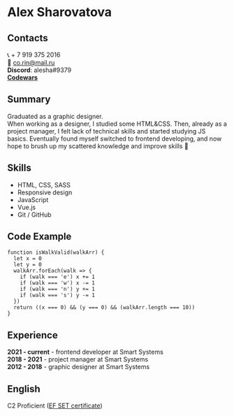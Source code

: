 # Alex Sharovatova

## Contacts
📞 + 7 919 375 2016  
📧 co.rin@mail.ru  
**Discord**: alesha#9379  
[**Codewars**](https://www.codewars.com/users/SyntacticSalt)

## Summary
Graduated as a graphic designer.  
When working as a designer, I studied some HTML&CSS. Then, already as a project manager, I felt lack of technical skills and started studying JS basics. 
Eventually found myself switched to frontend developing, and now hope to brush up my scattered knowledge and improve skills 🙂

## Skills
- HTML, CSS, SASS
- Responsive design
- JavaScript
- Vue.js
- Git / GitHub

## Code Example
```
function isWalkValid(walkArr) {
  let x = 0
  let y = 0
  walkArr.forEach(walk => {
    if (walk === 'e') x += 1
    if (walk === 'w') x -= 1
    if (walk === 'n') y += 1
    if (walk === 's') y -= 1
  })
  return ((x === 0) && (y === 0) && (walkArr.length === 10))
}
```

## Experience
**2021 - current** - frontend developer at Smart Systems  
**2018 - 2021** - project manager at Smart Systems  
**2012 - 2018** - graphic designer at Smart Systems  

## English
C2 Proficient ([EF SET certificate](https://www.efset.org/cert/jh2sve))

